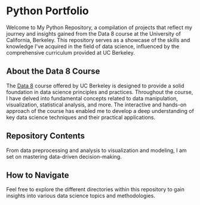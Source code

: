 # Python Portfolio
Welcome to My Python Repository, a compilation of projects that reflect my journey and insights gained from the Data 8 course at the University of California, Berkeley. This repository serves as a showcase of the skills and knowledge I've acquired in the field of data science, influenced by the comprehensive curriculum provided at UC Berkeley.

## About the Data 8 Course

The [Data 8](http://www.data8.org/) course offered by UC Berkeley is designed to provide a solid foundation in data science principles and practices. Throughout the course, I have delved into fundamental concepts related to data manipulation, visualization, statistical analysis, and more. The interactive and hands-on approach of the course has enabled me to develop a deep understanding of key data science techniques and their practical applications.

## Repository Contents

From data preprocessing and analysis to visualization and modeling, I am set on mastering data-driven decision-making.

## How to Navigate

Feel free to explore the different directories within this repository to gain insights into various data science topics and methodologies. 
